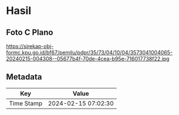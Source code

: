 # Hasil

## Foto C Plano

https://sirekap-obj-formc.kpu.go.id/bf67/pemilu/pdpr/35/73/04/10/04/3573041004065-20240215-004308--05677b4f-70de-4cea-b95e-716017738f22.jpg


## Metadata

| Key        | Value               |
| ---------- | ------------------- |
| Time Stamp | 2024-02-15 07:02:30 |




